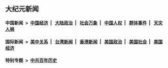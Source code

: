 ## 大纪元新闻

#### 中国新闻 &nbsp;>&nbsp; [中国经济](indexes/ncid283/README.md?10041645) &nbsp;| &nbsp; [大陆政治](indexes/ncid277/README.md?10041645) &nbsp;| &nbsp; [社会万象](indexes/ncid282/README.md?10041645) &nbsp;| &nbsp; [中国人权](indexes/ncid278/README.md?10041645) &nbsp;| &nbsp; [群体事件](indexes/ncid279/README.md?10041645) &nbsp;| &nbsp; [天灾人祸](indexes/ncid280/README.md?10041645)

#### 国际新闻 &nbsp;>&nbsp; [美中关系](indexes/nf1412576/README.md?10041645) &nbsp;| &nbsp; [台湾新闻](indexes/ncid1349361/README.md?10041645) &nbsp;| &nbsp; [香港新闻](indexes/ncid1349362/README.md?10041645) &nbsp;| &nbsp; [美国政治](indexes/ncid1078159/README.md?10041645) &nbsp;| &nbsp; [美国社会](indexes/ncid1078160/README.md?10041645) &nbsp;| &nbsp; [美国经济](indexes/ncid1078158/README.md?10041645)

#### 特别专题 &nbsp;>&nbsp; [中共百年历史](https://github.com/epoch-news/epoch-special/blob/master/README.md?10041645)  

